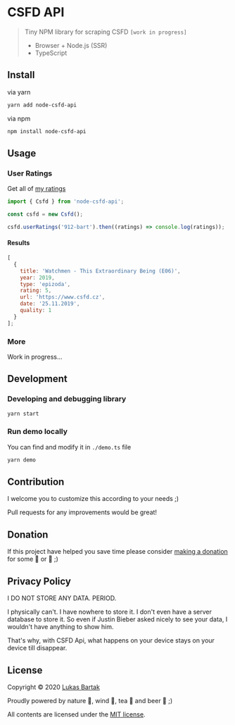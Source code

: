# CSFD API

> Tiny NPM library for scraping CSFD `[work in progress]`
>
> - Browser + Node.js (SSR)
> - TypeScript

## Install

via yarn

```bash
yarn add node-csfd-api
```

via npm

```bash
npm install node-csfd-api
```

## Usage

### User Ratings

Get all of [my ratings](https://www.csfd.cz/uzivatel/912-bart/hodnoceni/)

```javascript
import { Csfd } from 'node-csfd-api';

const csfd = new Csfd();

csfd.userRatings('912-bart').then((ratings) => console.log(ratings));
```

#### Results

```javascript
[
  {
    title: 'Watchmen - This Extraordinary Being (E06)',
    year: 2019,
    type: 'epizoda',
    rating: 5,
    url: 'https://www.csfd.cz',
    date: '25.11.2019',
    quality: 1
  }
];
```

### More

Work in progress...

## Development

### Developing and debugging library

```bash
yarn start
```

### Run demo locally

You can find and modify it in `./demo.ts` file

```bash
yarn demo
```

## Contribution

I welcome you to customize this according to your needs ;)

Pull requests for any improvements would be great!

## Donation

If this project have helped you save time please consider [making a donation](https://github.com/sponsors/bartholomej) for some 🍺 or 🍵 ;)

## Privacy Policy

I DO NOT STORE ANY DATA. PERIOD.

I physically can't. I have nowhere to store it. I don't even have a server database to store it. So even if Justin Bieber asked nicely to see your data, I wouldn't have anything to show him.

That's why, with CSFD Api, what happens on your device stays on your device till disappear.

## License

Copyright &copy; 2020 [Lukas Bartak](http://bartweb.cz)

Proudly powered by nature 🗻, wind 💨, tea 🍵 and beer 🍺 ;)

All contents are licensed under the [MIT license].

[mit license]: LICENSE
